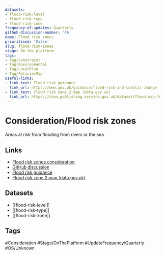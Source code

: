 ```yaml
---
datasets:
- flood-risk-level
- flood-risk-type
- flood-risk-zone
frequency-of-updates: Quarterly
github-discussion-number: '46'
name: Flood risk zones
prioritised: 'False'
slug: flood-risk-zones
stage: On the platform
tags:
- Tag/Constraint
- Tag/Environmental
- Tag/LocalPlan
- Tag/PoliciesMap
useful-links:
- link_text: Flood risk guidance
  link_url: https://www.gov.uk/guidance/flood-risk-and-coastal-change
- link_text: Flood risk zone 2 map (data.gov.uk)
  link_url: https://ckan.publishing.service.gov.uk/dataset/flood-map-for-planning-rivers-and-sea-flood-zone-2
---
```


# Consideration/Flood risk zones

Areas at risk from flooding from rivers or the sea

## Links

* [Flood risk zones consideration](https://design.planning.data.gov.uk/planning-consideration/flood-risk-zones)
* [GitHub discussion](https://github.com/digital-land/data-standards-backlog/discussions/46)
* [Flood risk guidance](https://www.gov.uk/guidance/flood-risk-and-coastal-change)
* [Flood risk zone 2 map (data.gov.uk)](https://ckan.publishing.service.gov.uk/dataset/flood-map-for-planning-rivers-and-sea-flood-zone-2)

## Datasets

* [[flood-risk-level]]
* [[flood-risk-type]]
* [[flood-risk-zone]]

## Tags

#Consideration #Stage/OnThePlatform #UpdateFrequency/Quarterly #OS/Unknown